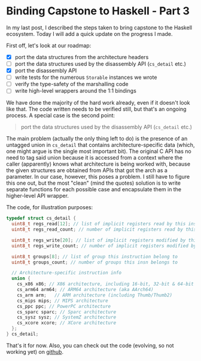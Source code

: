 # Binding Capstone to Haskell - Part 3
In my last post, I described the steps taken to bring capstone to the Haskell
ecosystem. Today I will add a quick update on the progress I made.

First off, let's look at our roadmap:

* [x] port the data structures from the architecture headers
* [ ] port the data structures used by the disassembly API (`cs_detail` etc.) 
* [x] port the disassembly API
* [ ] write tests for the numerous `Storable` instances we wrote
* [ ] verify the type-safety of the marshalling code
* [ ] write high-level wrappers around the 1:1 bindings

We have done the majority of the hard work already, even if it doesn't look
like that. The code written needs to be verified still, but that's an ongoing
process. A special case is the second point:

> port the data structures used by the disassembly API (`cs_detail` etc.) 

The main problem (actually the only thing left to do) is the presence of an
untagged union in `cs_detail` that contains architecture-specific data (which,
one might argue is the single most important bit). The original C API has no
need to tag said union because it is accessed from a context where the caller
(apparently) knows what architecture is being worked with, because the given
structures are obtained from APIs that got the arch as a parameter. In our
case, however, this poses a problem. I still have to figure this one out, but
the most "clean" (mind the quotes) solution is to write separate functions for
each possible case and encapsulate them in the higher-level API wrapper.

The code, for illustration purposes:
```C
typedef struct cs_detail {
  uint8_t regs_read[12]; // list of implicit registers read by this insn
  uint8_t regs_read_count; // number of implicit registers read by this insn

  uint8_t regs_write[20]; // list of implicit registers modified by this insn
  uint8_t regs_write_count; // number of implicit registers modified by this insn

  uint8_t groups[8]; // list of group this instruction belong to
  uint8_t groups_count; // number of groups this insn belongs to

  // Architecture-specific instruction info
  union {
    cs_x86 x86; // X86 architecture, including 16-bit, 32-bit & 64-bit mode
    cs_arm64 arm64; // ARM64 architecture (aka AArch64)
    cs_arm arm;   // ARM architecture (including Thumb/Thumb2)
    cs_mips mips; // MIPS architecture
    cs_ppc ppc; // PowerPC architecture
    cs_sparc sparc; // Sparc architecture
    cs_sysz sysz; // SystemZ architecture
    cs_xcore xcore; // XCore architecture
  };
} cs_detail;
```

That's it for now. Also, you can check out the code (evolving, so not
working yet) on [github](https://github.com/ibabushkin/hapston://github.com/ibabushkin/hapstone).
